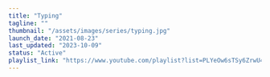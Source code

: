 ```yaml
---
title: "Typing"
tagline: ""
thumbnail: "/assets/images/series/typing.jpg"
launch_date: "2021-08-23"
last_updated: "2023-10-09"
status: "Active"
playlist_link: "https://www.youtube.com/playlist?list=PLYeOw6sTSy6ZrwU4RUSWQOoUMLeADOnpI"
---
```

